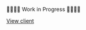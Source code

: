 :construction::construction::construction::construction: Work in Progress :construction::construction::construction::construction:

[View client](https://github.com/ndeamador/game-affinity-project-client)